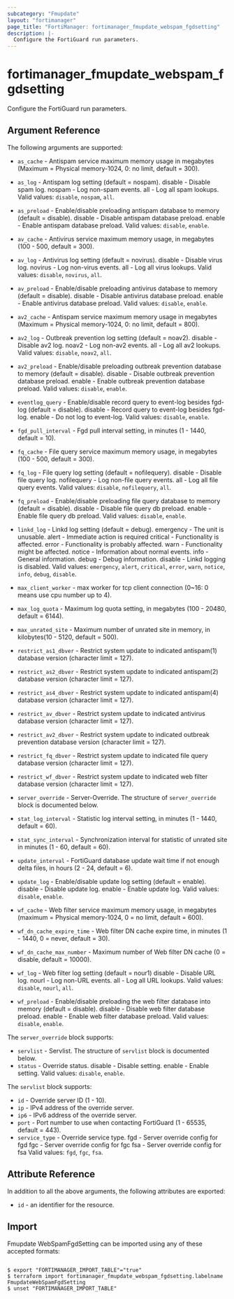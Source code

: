 ```yaml
---
subcategory: "Fmupdate"
layout: "fortimanager"
page_title: "FortiManager: fortimanager_fmupdate_webspam_fgdsetting"
description: |-
  Configure the FortiGuard run parameters.
---
```


# fortimanager_fmupdate_webspam_fgdsetting
Configure the FortiGuard run parameters.

## Argument Reference


The following arguments are supported:


* `as_cache` - Antispam service maximum memory usage in megabytes (Maximum = Physical memory-1024, 0: no limit, default = 300).
* `as_log` - Antispam log setting (default = nospam). disable - Disable spam log. nospam - Log non-spam events. all - Log all spam lookups. Valid values: `disable`, `nospam`, `all`.

* `as_preload` - Enable/disable preloading antispam database to memory (default = disable). disable - Disable antispam database preload. enable - Enable antispam database preload. Valid values: `disable`, `enable`.

* `av_cache` - Antivirus service maximum memory usage, in megabytes (100 - 500, default = 300).
* `av_log` - Antivirus log setting (default = novirus). disable - Disable virus log. novirus - Log non-virus events. all - Log all virus lookups. Valid values: `disable`, `novirus`, `all`.

* `av_preload` - Enable/disable preloading antivirus database to memory (default = disable). disable - Disable antivirus database preload. enable - Enable antivirus database preload. Valid values: `disable`, `enable`.

* `av2_cache` - Antispam service maximum memory usage in megabytes (Maximum = Physical memory-1024, 0: no limit, default = 800).
* `av2_log` - Outbreak prevention log setting (default = noav2). disable - Disable av2 log. noav2 - Log non-av2 events. all - Log all av2 lookups. Valid values: `disable`, `noav2`, `all`.

* `av2_preload` - Enable/disable preloading outbreak prevention database to memory (default = disable). disable - Disable outbreak prevention database preload. enable - Enable outbreak prevention database preload. Valid values: `disable`, `enable`.

* `eventlog_query` - Enable/disable record query to event-log besides fgd-log (default = disable). disable - Record query to event-log besides fgd-log. enable - Do not log to event-log. Valid values: `disable`, `enable`.

* `fgd_pull_interval` - Fgd pull interval setting, in minutes (1 - 1440, default = 10).
* `fq_cache` - File query service maximum memory usage, in megabytes (100 - 500, default = 300).
* `fq_log` - File query log setting (default = nofilequery). disable - Disable file query log. nofilequery - Log non-file query events. all - Log all file query events. Valid values: `disable`, `nofilequery`, `all`.

* `fq_preload` - Enable/disable preloading file query database to memory (default = disable). disable - Disable file query db preload. enable - Enable file query db preload. Valid values: `disable`, `enable`.

* `linkd_log` - Linkd log setting (default = debug). emergency - The unit is unusable. alert - Immediate action is required critical - Functionality is affected. error - Functionality is probably affected. warn - Functionality might be affected. notice - Information about normal events. info - General information. debug - Debug information. disable - Linkd logging is disabled. Valid values: `emergency`, `alert`, `critical`, `error`, `warn`, `notice`, `info`, `debug`, `disable`.

* `max_client_worker` - max worker for tcp client connection (0~16: 0 means use cpu number up to 4).
* `max_log_quota` - Maximum log quota setting, in megabytes (100 - 20480, default = 6144).
* `max_unrated_site` - Maximum number of unrated site in memory, in kilobytes(10 - 5120, default = 500).
* `restrict_as1_dbver` - Restrict system update to indicated antispam(1) database version (character limit = 127).
* `restrict_as2_dbver` - Restrict system update to indicated antispam(2) database version (character limit = 127).
* `restrict_as4_dbver` - Restrict system update to indicated antispam(4) database version (character limit = 127).
* `restrict_av_dbver` - Restrict system update to indicated antivirus database version (character limit = 127).
* `restrict_av2_dbver` - Restrict system update to indicated outbreak prevention database version (character limit = 127).
* `restrict_fq_dbver` - Restrict system update to indicated file query database version (character limit = 127).
* `restrict_wf_dbver` - Restrict system update to indicated web filter database version (character limit = 127).
* `server_override` - Server-Override. The structure of `server_override` block is documented below.
* `stat_log_interval` - Statistic log interval setting, in minutes (1 - 1440, default = 60).
* `stat_sync_interval` - Synchronization interval for statistic of unrated site in minutes (1 - 60, default = 60).
* `update_interval` - FortiGuard database update wait time if not enough delta files, in hours (2 - 24, default = 6).
* `update_log` - Enable/disable update log setting (default = enable). disable - Disable update log. enable - Enable update log. Valid values: `disable`, `enable`.

* `wf_cache` - Web filter service maximum memory usage, in megabytes (maximum = Physical memory-1024, 0 = no limit, default = 600).
* `wf_dn_cache_expire_time` - Web filter DN cache expire time, in minutes (1 - 1440, 0 = never, default = 30).
* `wf_dn_cache_max_number` - Maximum number of Web filter DN cache (0 = disable, default = 10000).
* `wf_log` - Web filter log setting (default = nour1) disable - Disable URL log. nourl - Log non-URL events. all - Log all URL lookups. Valid values: `disable`, `nourl`, `all`.

* `wf_preload` - Enable/disable preloading the web filter database into memory (default = disable). disable - Disable web filter database preload. enable - Enable web filter database preload. Valid values: `disable`, `enable`.


The `server_override` block supports:

* `servlist` - Servlist. The structure of `servlist` block is documented below.
* `status` - Override status. disable - Disable setting. enable - Enable setting. Valid values: `disable`, `enable`.


The `servlist` block supports:

* `id` - Override server ID (1 - 10).
* `ip` - IPv4 address of the override server.
* `ip6` - IPv6 address of the override server.
* `port` - Port number to use when contacting FortiGuard (1 - 65535, default = 443).
* `service_type` - Override service type. fgd - Server override config for fgd fgc - Server override config for fgc fsa - Server override config for fsa Valid values: `fgd`, `fgc`, `fsa`.



## Attribute Reference

In addition to all the above arguments, the following attributes are exported:
* `id` - an identifier for the resource.

## Import

Fmupdate WebSpamFgdSetting can be imported using any of these accepted formats:
```

$ export "FORTIMANAGER_IMPORT_TABLE"="true"
$ terraform import fortimanager_fmupdate_webspam_fgdsetting.labelname FmupdateWebSpamFgdSetting
$ unset "FORTIMANAGER_IMPORT_TABLE"
```

